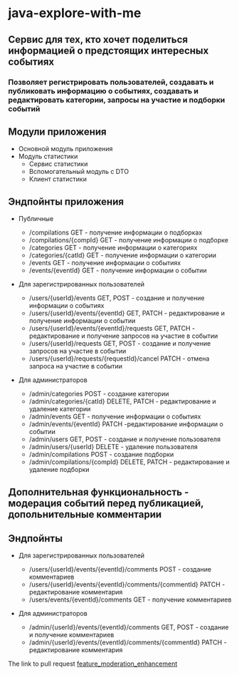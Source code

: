 # java-explore-with-me
## Сервис для тех, кто хочет поделиться информацией о предстоящих интересных событиях
### Позволяет регистрировать пользователей, создавать и публиковать информацию о событиях, создавать и редактировать категории, запросы на участие и подборки событий

## Модули приложения
- Основной модуль приложения
- Модуль статистики
  - Сервис статистики
  - Вспомогательный модуль с DTO
  - Клиент статистики

## Эндпойнты приложения
- Публичные
  - /compilations GET - получение информации о подборках
  - /compilations/{compId} GET - получение информации о подборке
  - /categories GET - получение информации о категориях
  - /categories/{catId} GET - получение информации о категории
  - /events GET - получение информации о событиях
  - /events/{eventId} GET - получение информации о событии
    
 - Для зарегистрированных пользователей
   - /users/{userId}/events GET, POST - создание и получение информации о событиях
   - /users/{userId}/events/{eventId} GET, PATCH - редактирование и получение информации о событии
   - /users/{userId}/events/{eventId}/requests GET, PATCH - редактирование и получение запросов на участие в событии
   - /users/{userId}/requests GET, POST - создание и получение запросов на участие в событии
   - /users/{userId}/requests/{requestId}/cancel PATCH - отмена запроса на участие в событии
  
 - Для администраторов
   - /admin/categories POST - создание категории
   - /admin/categories/{catId} DELETE, PATCH - редактирование и удаление категории
   - /admin/events GET - получение информации о событиях
   - /admin/events/{eventId} PATCH -редактирование информации о событии
   - /admin/users GET, POST - создание и получение пользователя
   - /admin/users/{userId} DELETE - удаление пользователя
   - /admin/compilations POST - создание подборки
   - /admin/compilations/{compId} DELETE, PATCH - редактирование и удаление подборки
  
## Дополнительная функциональность - модерация событий перед публикацией, допольнительные комментарии
## Эндпойнты

 - Для зарегистрированных пользователей
   - /users/{userId}/events/{eventId}/comments POST - создание комментариев
   - /users/{userId}/events/{eventId}/comments/{commentId} PATCH - редактирование комментария
   - /users/events/{eventId}/comments GET - получение комментариев

 - Для администраторов
   - /admin/{userId}/events/{eventId}/comments GET, POST - создание и получение комментариев
   - /admin/{userId}/events/{eventId}/comments/{commentId} PATCH - редактирование комментария


The link to pull request [feature_moderation_enhancement](https://github.com/vladsav33/java-explore-with-me/pull/6)


